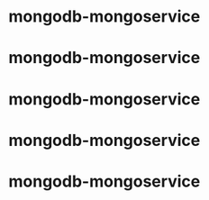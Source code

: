 # mongodb-mongoservice
# mongodb-mongoservice
# mongodb-mongoservice
# mongodb-mongoservice
# mongodb-mongoservice

